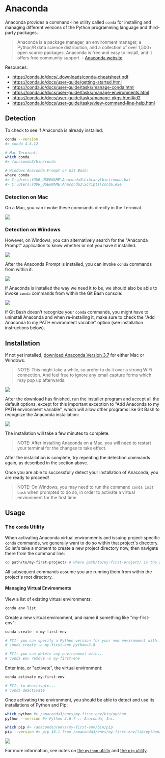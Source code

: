 # Anaconda

Anaconda provides a command-line utility called `conda` for installing and managing different versions of the Python programming language and third-party packages.

> Anaconda is a package manager, an environment manager, a Python/R data science distribution, and a collection of over 1,500+ open source packages. Anaconda is free and easy to install, and it offers free community support. - [Anaconda website](https://docs.anaconda.com/anaconda/)

Resources:

  + https://conda.io/docs/_downloads/conda-cheatsheet.pdf
  + https://conda.io/docs/user-guide/getting-started.html
  + https://conda.io/docs/user-guide/tasks/manage-conda.html
  + https://conda.io/docs/user-guide/tasks/manage-environments.html
  + https://conda.io/docs/user-guide/tasks/manage-pkgs.html#id2
  + https://conda.io/docs/user-guide/tasks/view-command-line-help.html

## Detection

To check to see if Anaconda is already installed:

```sh
conda --version
#> conda 4.5.12

# Mac Terminal:
which conda
#> /anaconda3/bin/conda

# Windows Anaconda Prompt or Git Bash:
where conda
#> C:\Users\YOUR_USERNAME\Anaconda3\Library\bin\conda.bat
#> C:\Users\YOUR_USERNAME\Anaconda3\Scripts\conda.exe
```

### Detection on Mac

On a Mac, you can invoke these commands directly in the Terminal.

![](/img/notes/clis/conda/mac-terminal.png)

### Detection on Windows

However, on Windows, you can alternatively search for the "Anaconda Prompt" application to know whether or not you have it installed.

![](/img/notes/clis/conda/windows-detecting-anaconda-prompt.png)

After the Anaconda Prompt is installed, you can invoke `conda` commands from within it:

![](/img/notes/clis/conda/windows-anaconda-prompt.png)

If Anaconda is installed the way we need it to be, we should also be able to invoke `conda` commands from within the Git Bash console:

![](/img/notes/dev-tools/git-bash/git-bash-where-conda.png)

If Git Bash doesn't recognize your `conda` commands, you might have to uninstall Anaconda and when re-installing it, make sure to check the "Add Anaconda to my PATH environment variable" option (see installation instructions below).

## Installation

If not yet installed, [download Anaconda Version 3.7](https://www.anaconda.com/download) for either Mac or Windows.

> NOTE: This might take a while, so prefer to do it over a strong WiFi connection. And feel free to ignore any email capture forms which may pop up afterwards.

![](/img/notes/clis/conda/downloading-anaconda-windows.png)

After the download has finished, run the installer program and accept all the default options, except for this important exception to "Add Anaconda to my PATH environment variable", which will allow other programs like Git Bash to recognize the Anaconda installation:

![](/img/notes/clis/conda/anaconda-install-add-to-path.png)


The installation will take a few minutes to complete.

> NOTE: After installing Anaconda on a Mac, you will need to restart your terminal for the changes to take effect.

After the installation is complete, try repeating the detection commands again, as described in the section above.

Once you are able to successfully detect your installation of Anaconda, you are ready to proceed!

> NOTE: On Windows, you may need to run the command `conda init bash` when prompted to do so, in order to activate a virtual environment for the first time.

## Usage

### The `conda` Utility

When activating Anaconda virtual environments and issuing project-specific `conda` commands, we generally want to do so within that project's directory. So let's take a moment to create a new project directory now, then navigate there from the command line:

```sh
cd path/to/my-first-project/ # where path/to/my-first-project/ is the actual path of your desired project directory
```

All subsequent commands assume you are running them from within the project's root directory.

#### Managing Virtual Environments

View a list of existing virtual environments:

```sh
conda env list
```

Create a new virtual environment, and name it something like "my-first-env":

```sh
conda create -n my-first-env

# FYI: you can specify a Python version for your new environment with...
# conda create -n my-first-env python=3.8

# FYI: you can delete any environment with...
# conda env remove -n my-first-env
```

Enter into, or "activate", the virtual environment:

```sh
conda activate my-first-env

# FYI: to deactivate...
# conda deactivate
```

Once activating the environment, you should be able to detect and use its installations of Python and Pip:

```sh
which python #> /anaconda3/envs/my-first-env/bin/python
python --version #> Python 3.6.7 :: Anaconda, Inc.

which pip #> /anaconda3/envs/my-first-env/bin/pip
pip --version #> pip 18.1 from /anaconda3/envs/my-first-env/lib/python3.6/site-packages/pip (python 3.6)
```

![](/img/notes/clis/conda/managing-envs.png)


For more information, see notes on [the `python` utility](python.md) and [the `pip` utility](pip.md).
